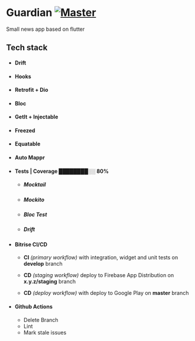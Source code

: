 # Guardian  [![Master](https://app.bitrise.io/app/52e1a8d8-90a3-4a04-b253-374292af1e04/status.svg?token=S7UQKT5ZA8F2slIDlUjTLA&branch=master)](https://app.bitrise.io/app/52e1a8d8-90a3-4a04-b253-374292af1e04) 


Small news app based on flutter

## Tech stack
* <h4>Drift </h4>
* <h4>Hooks</h4>
* <h4>Retrofit + Dio</h4>
* <h4>Bloc</h4>
* <h4>GetIt + Injectable</h4>
* <h4>Freezed</h4>
* <h4>Equatable</h4>
* <h4>Auto Mappr</h4>
* <h4>Tests | Coverage  	████████░░ 80% </h4>

    * <h5> Mocktail </h5>
    * <h5> Mockito</h5>
    * <h5> Bloc Test</h5>
    * <h5> Drift</h5>
    
* <h4> Bitrise CI/CD </h4>

    * <b>CI</b>  <i>(primary workflow)</i>  with integration, widget and unit tests on <b>develop</b> branch

    * <b>CD</b>  <i>(staging workflow)</i> deploy to Firebase App Distribution on <b>x.y.z/staging</b> branch

    * <b>CD</b>  <i>(deploy workflow)</i>  with deploy to Google Play on <b>master</b> branch
* <h4>Github Actions </h4>

    * Delete Branch
    * Lint
    * Mark stale issues